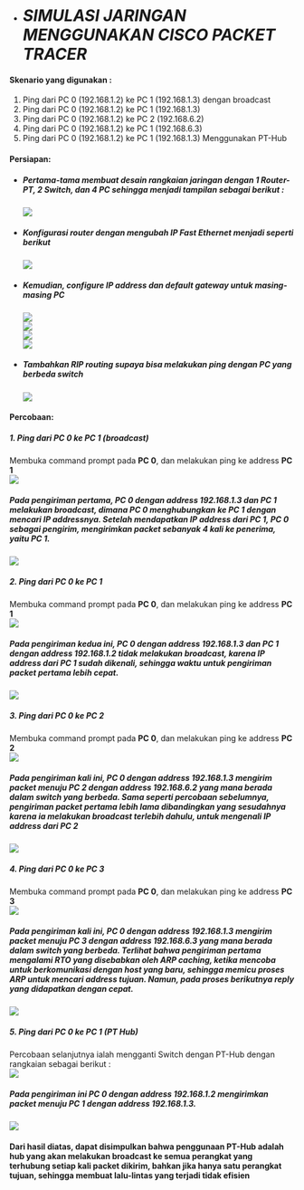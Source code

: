 - # _SIMULASI JARINGAN MENGGUNAKAN CISCO PACKET TRACER_

#### Skenario yang digunakan :
1. Ping dari PC 0 (192.168.1.2) ke PC 1 (192.168.1.3) dengan broadcast
2. Ping dari PC 0 (192.168.1.2) ke PC 1 (192.168.1.3)
3. Ping dari PC 0 (192.168.1.2) ke PC 2 (192.168.6.2)
4. Ping dari PC 0 (192.168.1.2) ke PC 1 (192.168.6.3)
5. Ping dari PC 0 (192.168.1.2) ke PC 1 (192.168.1.3) Menggunakan PT-Hub

#### Persiapan:
- ##### Pertama-tama membuat desain rangkaian jaringan dengan 1 Router-PT, 2 Switch, dan 4 PC sehingga menjadi tampilan sebagai berikut :
    <img src="assets/rangkaian.png">
- ##### Konfigurasi router dengan mengubah IP Fast Ethernet menjadi seperti berikut
    <img src="assets/router.png">
- ##### Kemudian, configure IP address dan default gateway untuk masing-masing PC
    <img src="assets/PC 1.png"><br>
    <img src="assets/PC 2.png"><br>
    <img src="assets/PC 3.png"><br>
    <img src="assets/PC 4.png"><br>

- ##### Tambahkan RIP routing supaya bisa melakukan <i>ping</i> dengan PC yang berbeda switch
    <img src="assets/RIP.png">

#### Percobaan:

##### 1. Ping dari PC 0 ke PC 1 (broadcast)
Membuka command prompt pada <strong>PC 0</strong>, dan melakukan ping ke address <strong>PC 1</strong><br>
<img src="assets/Ping 0-1 part 1.png"> <br>
##### Pada pengiriman pertama, <strong>PC 0</strong> dengan address <strong>192.168.1.3</strong>  dan PC 1 melakukan broadcast, dimana <strong>PC 0</strong> menghubungkan ke <strong>PC 1</strong> dengan mencari IP addressnya. Setelah mendapatkan IP address dari <strong>PC 1</strong>, <strong>PC 0</strong> sebagai pengirim, mengirimkan packet sebanyak 4 kali ke penerima, yaitu <strong>PC 1</strong>.<br>
<img src="assets/ping 0-1 part 8.png"><br>


##### 2. Ping dari PC 0 ke PC 1
Membuka command prompt pada <strong>PC 0</strong>, dan melakukan ping ke address <strong>PC 1</strong> <br>
<img src="assets/ping 0-1 part 9.png"><br>
##### Pada pengiriman kedua ini, PC 0 dengan address <strong>192.168.1.3</strong>  dan PC 1 dengan address <strong>192.168.1.2</strong>  tidak melakukan broadcast, karena IP address dari <strong>PC 1</strong> sudah dikenali, sehingga waktu untuk pengiriman packet pertama lebih cepat.<br>
<img src="assets/ping 0-1 part 10.png"><br>

##### 3. Ping dari PC 0 ke PC 2
Membuka command prompt pada <strong>PC 0</strong>, dan melakukan ping ke address <strong>PC 2</strong> <br>
<img src="assets/ping 0-2 part 1.png"><br>
##### Pada pengiriman kali ini, PC 0 dengan address <strong>192.168.1.3</strong> mengirim packet menuju PC 2 dengan address <strong>192.168.6.2</strong>  yang mana berada dalam switch yang berbeda. Sama seperti percobaan sebelumnya, pengiriman packet pertama lebih lama dibandingkan yang sesudahnya karena ia melakukan broadcast terlebih dahulu, untuk mengenali IP address dari PC 2<br>
<img src="assets/ping 0-2 part 2.png">

##### 4. Ping dari PC 0 ke PC 3
Membuka command prompt pada <strong>PC 0</strong>, dan melakukan ping ke address <strong>PC 3</strong><br>
<img src="assets/ping 0-3 part 1.png"><br>
##### Pada pengiriman kali ini, <strong>PC 0</strong> dengan address <strong>192.168.1.3</strong> mengirim packet menuju <strong>PC 3</strong> dengan address <strong>192.168.6.3</strong>  yang mana berada dalam switch yang berbeda. Terlihat bahwa pengiriman pertama mengalami RTO yang disebabkan oleh ARP caching, ketika mencoba untuk berkomunikasi dengan host yang baru, sehingga memicu proses ARP untuk mencari address tujuan. Namun, pada proses berikutnya reply yang didapatkan dengan cepat. <br>
<img src="assets/ping 0-3 part 2.png">

##### 5. Ping dari PC 0 ke PC 1 (PT Hub)
Percobaan selanjutnya ialah mengganti Switch dengan PT-Hub dengan rangkaian sebagai berikut :<br>
<img src="assets/PT Hub.png"><br>
##### Pada pengiriman ini PC 0 dengan address <strong>192.168.1.2</strong> mengirimkan packet menuju PC 1 dengan address <strong>192.168.1.3</strong>.<br>
<img src="assets/PT-Hub ping2.png"><br>
#### Dari hasil diatas, dapat disimpulkan bahwa penggunaan PT-Hub adalah hub yang akan melakukan broadcast ke semua perangkat yang terhubung setiap kali packet dikirim, bahkan jika hanya satu perangkat tujuan, sehingga membuat lalu-lintas yang terjadi tidak efisien
